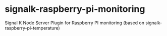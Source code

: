 # signalk-raspberry-pi-monitoring
Signal K Node Server Plugin for Raspberry PI monitoring (based on signalk-raspberry-pi-temperature)
